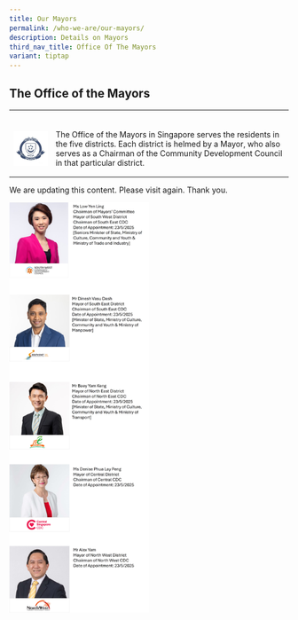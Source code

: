 ```yaml
---
title: Our Mayors
permalink: /who-we-are/our-mayors/
description: Details on Mayors
third_nav_title: Office Of The Mayors
variant: tiptap
---
```

<h2>The Office of the Mayors</h2>
<table style="minWidth: 50px">
<colgroup>
<col>
<col>
</colgroup>
<tbody>
<tr>
<td rowspan="1" colspan="2">
<p></p>
</td>
</tr>
<tr>
<td rowspan="1" colspan="1">
<div class="isomer-image-wrapper">
<img style="width:250px; float:left;right-margin:20px;" height="auto" width="100%" alt="Office of the Mayors logo" src="/images/Mayors/mayor-badge-final-01-min.jpg">
</div>
</td>
<td rowspan="1" colspan="1">
<p>The Office of the Mayors in Singapore serves the residents in the five
districts. Each district is helmed by a Mayor, who also serves as a Chairman
of the Community Development Council in that particular district.</p>
</td>
</tr>
</tbody>
</table>
<p>We are updating this content. Please visit again. Thank you.</p>
<p></p>
<div class="isomer-image-wrapper">
<img style="width: 50%;" height="auto" width="100%" alt="" src="/images/Picture2.jpg">
</div>
<p></p>